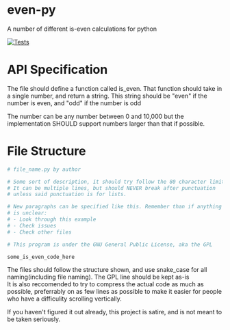 # even-py
A number of different is-even calculations for python  

[![Tests](https://github.com/Khhs167/even-py/actions/workflows/testing.yml/badge.svg)](https://github.com/Khhs167/even-py/actions/workflows/testing.yml)

# API Specification
The file should define a function called is_even. That function should take in a single number, and return a string.
This string should be "even" if the number is even, and "odd" if the number is odd

The number can be any number between 0 and 10,000 but the implementation SHOULD support numbers larger than that if possible.

# File Structure
```py
# file_name.py by author

# Some sort of description, it should try follow the 80 character limit.
# It can be multiple lines, but should NEVER break after punctuation
# unless said punctuation is for lists.

# New paragraphs can be specified like this. Remember than if anything
# is unclear:
# - Look through this example
# - Check issues
# - Check other files

# This program is under the GNU General Public License, aka the GPL

some_is_even_code_here

```
The files should follow the structure shown, and use snake_case for all naming(including file naming). The GPL line should be kept as-is  
It is also reccomended to try to compress the actual code as much as possible, preferrably on as few lines as possible to make it easier for people
who have a difficulity scrolling vertically.

If you haven't figured it out already, this project is satire, and is not meant to be taken seriously.
